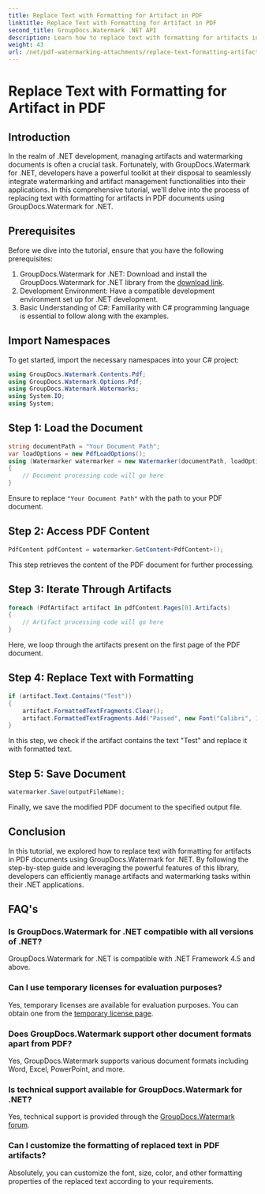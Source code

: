 ```yaml
---
title: Replace Text with Formatting for Artifact in PDF
linktitle: Replace Text with Formatting for Artifact in PDF
second_title: GroupDocs.Watermark .NET API
description: Learn how to replace text with formatting for artifacts in PDF documents using GroupDocs.Watermark for .NET. Improve document management effortlessly.
weight: 43
url: /net/pdf-watermarking-attachments/replace-text-formatting-artifact-pdf/
---
```


# Replace Text with Formatting for Artifact in PDF

## Introduction
In the realm of .NET development, managing artifacts and watermarking documents is often a crucial task. Fortunately, with GroupDocs.Watermark for .NET, developers have a powerful toolkit at their disposal to seamlessly integrate watermarking and artifact management functionalities into their applications. In this comprehensive tutorial, we'll delve into the process of replacing text with formatting for artifacts in PDF documents using GroupDocs.Watermark for .NET.
## Prerequisites
Before we dive into the tutorial, ensure that you have the following prerequisites:
1. GroupDocs.Watermark for .NET: Download and install the GroupDocs.Watermark for .NET library from the [download link](https://releases.groupdocs.com/Watermark/net/).
2. Development Environment: Have a compatible development environment set up for .NET development.
3. Basic Understanding of C#: Familiarity with C# programming language is essential to follow along with the examples.

## Import Namespaces
To get started, import the necessary namespaces into your C# project:
```csharp
using GroupDocs.Watermark.Contents.Pdf;
using GroupDocs.Watermark.Options.Pdf;
using GroupDocs.Watermark.Watermarks;
using System.IO;
using System;
```
## Step 1: Load the Document
```csharp
string documentPath = "Your Document Path";
var loadOptions = new PdfLoadOptions();
using (Watermarker watermarker = new Watermarker(documentPath, loadOptions))
{
    // Document processing code will go here
}
```
Ensure to replace `"Your Document Path"` with the path to your PDF document.
## Step 2: Access PDF Content
```csharp
PdfContent pdfContent = watermarker.GetContent<PdfContent>();
```
This step retrieves the content of the PDF document for further processing.
## Step 3: Iterate Through Artifacts
```csharp
foreach (PdfArtifact artifact in pdfContent.Pages[0].Artifacts)
{
    // Artifact processing code will go here
}
```
Here, we loop through the artifacts present on the first page of the PDF document.
## Step 4: Replace Text with Formatting
```csharp
if (artifact.Text.Contains("Test"))
{
    artifact.FormattedTextFragments.Clear();
    artifact.FormattedTextFragments.Add("Passed", new Font("Calibri", 19, FontStyle.Bold), Color.Red, Color.Aqua);
}
```
In this step, we check if the artifact contains the text "Test" and replace it with formatted text.
## Step 5: Save Document
```csharp
watermarker.Save(outputFileName);
```
Finally, we save the modified PDF document to the specified output file.

## Conclusion
In this tutorial, we explored how to replace text with formatting for artifacts in PDF documents using GroupDocs.Watermark for .NET. By following the step-by-step guide and leveraging the powerful features of this library, developers can efficiently manage artifacts and watermarking tasks within their .NET applications.
## FAQ's
### Is GroupDocs.Watermark for .NET compatible with all versions of .NET?
GroupDocs.Watermark for .NET is compatible with .NET Framework 4.5 and above.
### Can I use temporary licenses for evaluation purposes?
Yes, temporary licenses are available for evaluation purposes. You can obtain one from the [temporary license page](https://purchase.groupdocs.com/temporary-license/).
### Does GroupDocs.Watermark support other document formats apart from PDF?
Yes, GroupDocs.Watermark supports various document formats including Word, Excel, PowerPoint, and more.
### Is technical support available for GroupDocs.Watermark for .NET?
Yes, technical support is provided through the [GroupDocs.Watermark forum](https://forum.groupdocs.com/c/watermark/19).
### Can I customize the formatting of replaced text in PDF artifacts?
Absolutely, you can customize the font, size, color, and other formatting properties of the replaced text according to your requirements.
